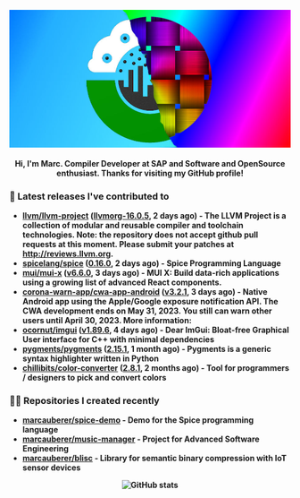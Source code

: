 <p align="center">
	<img src="https://raw.githubusercontent.com/marcauberer/marcauberer/master/images/frontpage-image.jpg">
	<br><br>
	<b>Hi, I'm Marc. Compiler Developer at SAP and Software and OpenSource enthusiast. Thanks for visiting my GitHub profile!
</p>

### 🚀 Latest releases I've contributed to


- [llvm/llvm-project](https://github.com/llvm/llvm-project) ([llvmorg-16.0.5](https://github.com/llvm/llvm-project/releases/tag/llvmorg-16.0.5), 2 days ago) - The LLVM Project is a collection of modular and reusable compiler and toolchain technologies. Note: the repository does not accept github pull requests at this moment. Please submit your patches at http://reviews.llvm.org.
- [spicelang/spice](https://github.com/spicelang/spice) ([0.16.0](https://github.com/spicelang/spice/releases/tag/0.16.0), 2 days ago) - Spice Programming Language
- [mui/mui-x](https://github.com/mui/mui-x) ([v6.6.0](https://github.com/mui/mui-x/releases/tag/v6.6.0), 3 days ago) - MUI X: Build data-rich applications using a growing list of advanced React components.
- [corona-warn-app/cwa-app-android](https://github.com/corona-warn-app/cwa-app-android) ([v3.2.1](https://github.com/corona-warn-app/cwa-app-android/releases/tag/v3.2.1), 3 days ago) - Native Android app using the Apple/Google exposure notification API. The CWA development ends on May 31, 2023. You still can warn other users until April 30, 2023. More information:
- [ocornut/imgui](https://github.com/ocornut/imgui) ([v1.89.6](https://github.com/ocornut/imgui/releases/tag/v1.89.6), 4 days ago) - Dear ImGui: Bloat-free Graphical User interface for C&#43;&#43; with minimal dependencies
- [pygments/pygments](https://github.com/pygments/pygments) ([2.15.1](https://github.com/pygments/pygments/releases/tag/2.15.1), 1 month ago) - Pygments is a generic syntax highlighter written in Python
- [chillibits/color-converter](https://github.com/chillibits/color-converter) ([2.8.1](https://github.com/chillibits/color-converter/releases/tag/2.8.1), 2 months ago) - Tool for programmers / designers to pick and convert colors

### 👨‍💻 Repositories I created recently
- [marcauberer/spice-demo](https://github.com/marcauberer/spice-demo) - Demo for the Spice programming language
- [marcauberer/music-manager](https://github.com/marcauberer/music-manager) - Project for Advanced Software Engineering
- [marcauberer/blisc](https://github.com/marcauberer/blisc) - Library for semantic binary compression with IoT sensor devices

<p align="center">
	<img src="https://github-readme-stats.vercel.app/api?username=marcauberer&show_icons=true&theme=dark" alt="GitHub stats">
</p>
